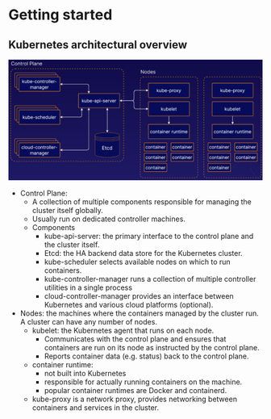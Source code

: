 
# Getting started
## Kubernetes architectural overview

![architecture_components.png](architecture_components.png)

- Control Plane:
    - A collection of multiple components responsible for managing the cluster itself globally.
    - Usually run on dedicated controller machines.
    - Components
      - kube-api-server: the primary interface to the control plane and the cluster itself.
      - Etcd: the HA backend data store for the Kubernetes cluster.
      - kube-scheduler selects available nodes on which to run containers.
      - kube-controller-manager runs a collection of multiple controller utilities in a single process
      - cloud-controller-manager provides an interface between Kubernetes and various cloud platforms (optional).
- Nodes: the machines where the containers managed by the cluster run. A cluster can have any number of nodes.
  - kubelet: the Kubernetes agent that runs on each node.
    - Communicates with the control plane and ensures that containers are run on its node as instructed by the control plane.
    - Reports container data (e.g. status) back to the control plane.
  - container runtime:
    - not built into Kubernetes
    - responsible for actually running containers on the machine.
    - popular container runtimes are Docker and containerd.
  - kube-proxy is a network proxy, provides networking between containers and services in the cluster.